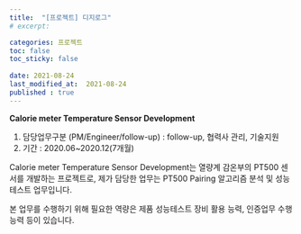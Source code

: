 ```yaml
---
title:  "[프로젝트] 디지로그"
# excerpt: 

categories: 프로젝트
toc: false
toc_sticky: false
 
date: 2021-08-24
last_modified_at:  2021-08-24
published : true
---
```


**Calorie meter Temperature Sensor Development**

1. 담당업무구분 (PM/Engineer/follow-up) : follow-up, 협력사 관리, 기술지원
2. 기간 : 2020.06~2020.12(7개월)

Calorie meter Temperature Sensor Development는 열량계 감온부의 PT500 센서를 개발하는 프로젝트로, 제가 담당한 업무는 PT500 Pairing 알고리즘 분석 및 성능테스트 업무입니다.

본 업무를 수행하기 위해 필요한 역량은 제품 성능테스트 장비 활용 능력, 인증업무 수행능력 등이 있습니다.